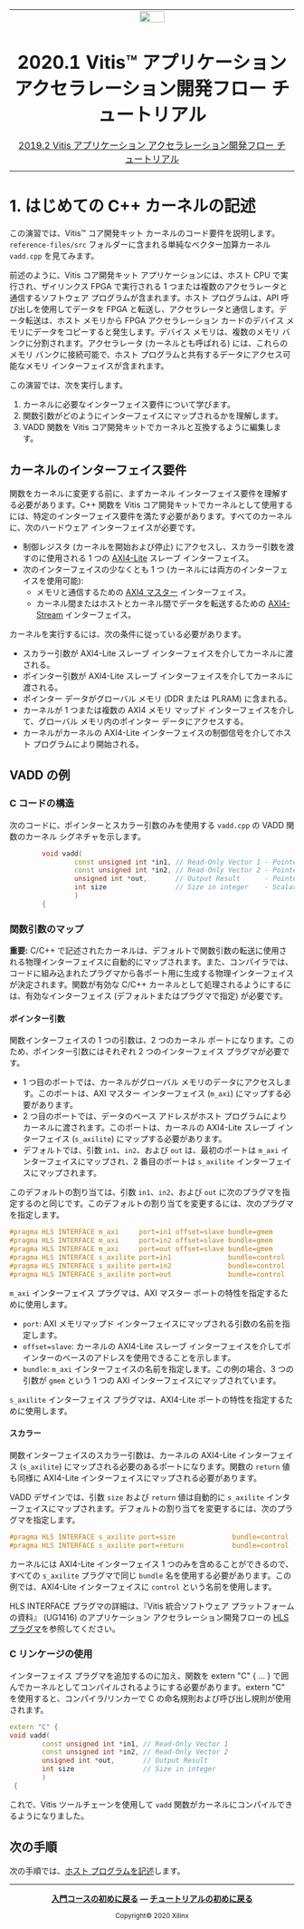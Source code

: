 <table class="sphinxhide">
 <tr>
   <td align="center"><img src="https://www.xilinx.com/content/dam/xilinx/imgs/press/media-kits/corporate/xilinx-logo.png" width="30%"/><h1>2020.1 Vitis™ アプリケーション アクセラレーション開発フロー チュートリアル</h1><a href="https://github.com/Xilinx/Vitis-Tutorials/branches/all">2019.2 Vitis アプリケーション アクセラレーション開発フロー チュートリアル</a></td>
 </tr>
 <tr>
 <td>
 </td>
 </tr>
</table>

# 1\. はじめての C++ カーネルの記述

この演習では、Vitis™ コア開発キット カーネルのコード要件を説明します。`reference-files/src` フォルダーに含まれる単純なベクター加算カーネル `vadd.cpp` を見てみます。

前述のように、Vitis コア開発キット アプリケーションには、ホスト CPU で実行され、ザイリンクス FPGA で実行される 1 つまたは複数のアクセラレータと通信するソフトウェア プログラムが含まれます。ホスト プログラムは、API 呼び出しを使用してデータを FPGA と転送し、アクセラレータと通信します。データ転送は、ホスト メモリから FPGA アクセラレーション カードのデバイス メモリにデータをコピーすると発生します。デバイス メモリは、複数のメモリ バンクに分割されます。アクセラレータ (カーネルとも呼ばれる) には、これらのメモリ バンクに接続可能で、ホスト プログラムと共有するデータにアクセス可能なメモリ インターフェイスが含まれます。

この演習では、次を実行します。

1. カーネルに必要なインターフェイス要件について学びます。
2. 関数引数がどのようにインターフェイスにマップされるかを理解します。
3. VADD 関数を Vitis コア開発キットでカーネルと互換するように編集します。

## カーネルのインターフェイス要件

関数をカーネルに変更する前に、まずカーネル インターフェイス要件を理解する必要があります。C++ 関数を Vitis コア開発キットでカーネルとして使用するには、特定のインターフェイス要件を満たす必要があります。すべてのカーネルに、次のハードウェア インターフェイスが必要です。

- 制御レジスタ (カーネルを開始および停止) にアクセスし、スカラー引数を渡すのに使用される 1 つの [AXI4-Lite](https://japan.xilinx.com/products/intellectual-property/axi.html#details) スレーブ インターフェイス。
- 次のインターフェイスの少なくとも 1 つ (カーネルには両方のインターフェイスを使用可能):
  - メモリと通信するための [AXI4 マスター](https://japan.xilinx.com/products/intellectual-property/axi.html#details) インターフェイス。
  - カーネル間またはホストとカーネル間でデータを転送するための [AXI4-Stream](https://japan.xilinx.com/products/intellectual-property/axi.html#details) インターフェイス。

カーネルを実行するには、次の条件に従っている必要があります。

- スカラー引数が AXI4-Lite スレーブ インターフェイスを介してカーネルに渡される。
- ポインター引数が AXI4-Lite スレーブ インターフェイスを介してカーネルに渡される。
- ポインター データがグローバル メモリ (DDR または PLRAM) に含まれる。
- カーネルが 1 つまたは複数の AXI4 メモリ マップド インターフェイスを介して、グローバル メモリ内のポインター データにアクセスする。
- カーネルがカーネルの AXI4-Lite インターフェイスの制御信号を介してホスト プログラムにより開始される。

## VADD の例

### C コードの構造

次のコードに、ポインターとスカラー引数のみを使用する `vadd.cpp` の VADD 関数のカーネル シグネチャを示します。

```C++
        void vadd(
                const unsigned int *in1, // Read-Only Vector 1 - Pointer arguments
                const unsigned int *in2, // Read-Only Vector 2 - Pointer arguments
                unsigned int *out,       // Output Result      - Pointer arguments
                int size                 // Size in integer    - Scalar arguments
                )
        {
```

### 関数引数のマップ

**重要:** C/C++ で記述されたカーネルは、デフォルトで関数引数の転送に使用される物理インターフェイスに自動的にマップされます。また、コンパイラでは、コードに組み込まれたプラグマから各ポート用に生成する物理インターフェイスが決定されます。関数が有効な C/C++ カーネルとして処理されるようにするには、有効なインターフェイス (デフォルトまたはプラグマで指定) が必要です。

#### ポインター引数

関数インターフェイスの 1 つの引数は、2 つのカーネル ポートになります。このため、ポインター引数にはそれぞれ 2 つのインターフェイス プラグマが必要です。

* 1 つ目のポートでは、カーネルがグローバル メモリのデータにアクセスします。このポートは、AXI マスター インターフェイス (`m_axi`) にマップする必要があります。
* 2 つ目のポートでは、データのベース アドレスがホスト プログラムによりカーネルに渡されます。このポートは、カーネルの AXI4-Lite スレーブ インターフェイス (`s_axilite`) にマップする必要があります。
* デフォルトでは、引数 `in1`、`in2`、および `out` は、最初のポートは `m_axi` インターフェイスにマップされ、2 番目のポートは `s_axilite` インターフェイスにマップされます。

このデフォルトの割り当ては、引数 `in1`、`in2`、および `out` に次のプラグマを指定するのと同じです。このデフォルトの割り当てを変更するには、次のプラグマを指定します。

```C++
#pragma HLS INTERFACE m_axi     port=in1 offset=slave bundle=gmem
#pragma HLS INTERFACE m_axi     port=in2 offset=slave bundle=gmem
#pragma HLS INTERFACE m_axi     port=out offset=slave bundle=gmem
#pragma HLS INTERFACE s_axilite port=in1              bundle=control
#pragma HLS INTERFACE s_axilite port=in2              bundle=control
#pragma HLS INTERFACE s_axilite port=out              bundle=control
```

`m_axi` インターフェイス プラグマは、AXI マスター ポートの特性を指定するために使用します。

* `port`: AXI メモリマップド インターフェイスにマップされる引数の名前を指定します。
* `offset=slave`: カーネルの AXI4-Lite スレーブ インターフェイスを介してポインターのベースのアドレスを使用できることを示します。
* `bundle`: `m_axi` インターフェイスの名前を指定します。この例の場合、3 つの引数が `gmem` という 1 つの AXI インターフェイスにマップされています。

`s_axilite` インターフェイス プラグマは、AXI4-Lite ポートの特性を指定するために使用します。

#### スカラー

関数インターフェイスのスカラー引数は、カーネルの AXI4-Lite インターフェイス (`s_axilite`) にマップされる必要のあるポートになります。関数の `return` 値も同様に AXI4-Lite インターフェイスにマップされる必要があります。

VADD デザインでは、引数 `size` および `return` 値は自動的に `s_axilite` インターフェイスにマップされます。デフォルトの割り当てを変更するには、次のプラグマを指定します。

```C++
#pragma HLS INTERFACE s_axilite port=size              bundle=control
#pragma HLS INTERFACE s_axilite port=return            bundle=control
```

カーネルには AXI4-Lite インターフェイス 1 つのみを含めることができるので、すべての `s_axilite` プラグマで同じ `bundle` 名を使用する必要があります。この例では、AXI4-Lite インターフェイスに `control` という名前を使用します。

HLS INTERFACE プラグマの詳細は、『Vitis 統合ソフトウェア プラットフォームの資料』 (UG1416) のアプリケーション アクセラレーション開発フローの [HLS プラグマ](https://japan.xilinx.com/cgi-bin/docs/rdoc?v=2020.1;t=vitis+doc;d=hlspragmas.html)を参照してください。

### C リンケージの使用

インターフェイス プラグマを追加するのに加え、関数を extern "C" { ... } で囲んでカーネルとしてコンパイルされるようにする必要があります。extern "C" を使用すると、コンパイラ/リンカーで C の命名規則および呼び出し規則が使用されます。

```C++
extern "C" {
void vadd(
        const unsigned int *in1, // Read-Only Vector 1
        const unsigned int *in2, // Read-Only Vector 2
        unsigned int *out,       // Output Result
        int size                 // Size in integer
        )
 {
```

これで、Vitis ツールチェーンを使用して `vadd` 関数がカーネルにコンパイルできるようになりました。

## 次の手順

次の手順では、[ホスト プログラムを記述](./host_program.md)します。</br>

<hr/>
<p align="center" class="sphinxhide"><b><a href="/docs/vitis-getting-started/README.md">入門コースの初めに戻る</a> &mdash; <a href="/docs/my-first-program/README.md">チュートリアルの初めに戻る</a></b></p>
<p align="center" class="sphinxhide"><sup>Copyright&copy; 2020 Xilinx</sup></p>

